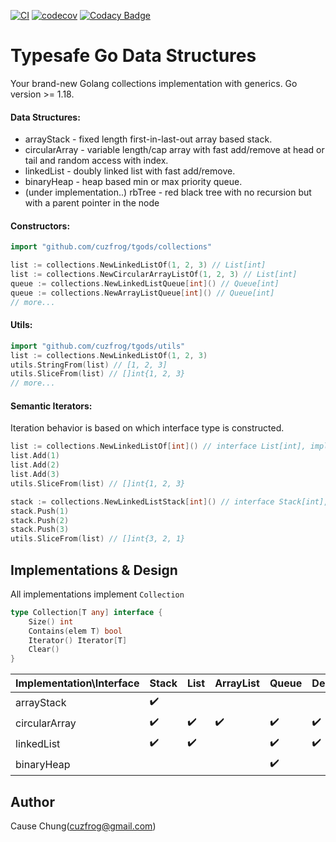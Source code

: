 [![CI](https://github.com/cuzfrog/tgods/actions/workflows/ci.yml/badge.svg)](https://github.com/cuzfrog/tgods/actions/workflows/ci.yml)
[![codecov](https://codecov.io/gh/cuzfrog/tgods/branch/master/graph/badge.svg?token=XIEG8JLDDW)](https://codecov.io/gh/cuzfrog/tgods)
[![Codacy Badge](https://app.codacy.com/project/badge/Grade/c1532de0f9ff4fcd9f2ec7b63792b37d)](https://www.codacy.com/gh/cuzfrog/tgods/dashboard?utm_source=github.com&amp;utm_medium=referral&amp;utm_content=cuzfrog/tgods&amp;utm_campaign=Badge_Grade)
# Typesafe Go Data Structures

Your brand-new Golang collections implementation with generics. Go version >= 1.18.

#### Data Structures:
* arrayStack - fixed length first-in-last-out array based stack.
* circularArray - variable length/cap array with fast add/remove at head or tail and random access with index.
* linkedList - doubly linked list with fast add/remove.
* binaryHeap - heap based min or max priority queue.
* (under implementation..) rbTree - red black tree with no recursion but with a parent pointer in the node

#### Constructors:
```go
import "github.com/cuzfrog/tgods/collections"

list := collections.NewLinkedListOf(1, 2, 3) // List[int]
list := collections.NewCircularArrayListOf(1, 2, 3) // List[int]
queue := collections.NewLinkedListQueue[int]() // Queue[int]
queue := collections.NewArrayListQueue[int]() // Queue[int]
// more...
```

#### Utils:
```go
import "github.com/cuzfrog/tgods/utils"
list := collections.NewLinkedListOf(1, 2, 3)
utils.StringFrom(list) // [1, 2, 3]
utils.SliceFrom(list) // []int{1, 2, 3}
// more...
```

#### Semantic Iterators:
Iteration behavior is based on which interface type is constructed.
```go
list := collections.NewLinkedListOf[int]() // interface List[int], implementation linkedList[int]
list.Add(1)
list.Add(2)
list.Add(3)
utils.SliceFrom(list) // []int{1, 2, 3}

stack := collections.NewLinkedListStack[int]() // interface Stack[int], implementation linkedList[int]
stack.Push(1)
stack.Push(2)
stack.Push(3)
utils.SliceFrom(list) // []int{3, 2, 1}
```

## Implementations & Design

All implementations implement `Collection`
```go
type Collection[T any] interface {
	Size() int
	Contains(elem T) bool
	Iterator() Iterator[T]
	Clear()
}
```

| Implementation\Interface | Stack              | List               | ArrayList          | Queue              | Deque              |
|--------------------------|--------------------|--------------------|--------------------|--------------------|--------------------|
| arrayStack               | :heavy_check_mark: |                    |                    |                    |                    |
| circularArray            | :heavy_check_mark: | :heavy_check_mark: | :heavy_check_mark: | :heavy_check_mark: | :heavy_check_mark: |
| linkedList               | :heavy_check_mark: | :heavy_check_mark: |                    | :heavy_check_mark: | :heavy_check_mark: |
| binaryHeap               |                    |                    |                    | :heavy_check_mark: |                    |



## Author

Cause Chung(cuzfrog@gmail.com)
